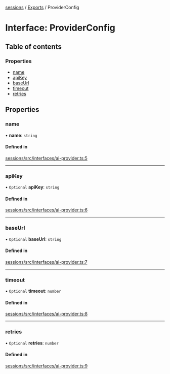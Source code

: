 <!-- 
 ⚠️  AUTO-GENERATED FILE - DO NOT EDIT MANUALLY
 This file is automatically generated by scripts/docs-generator.js
 To make changes, edit the source TypeScript files or update the generator script
-->

[sessions](../../) / [Exports](../modules) / ProviderConfig

# Interface: ProviderConfig

## Table of contents

### Properties

- [name](ProviderConfig#name)
- [apiKey](ProviderConfig#apikey)
- [baseUrl](ProviderConfig#baseurl)
- [timeout](ProviderConfig#timeout)
- [retries](ProviderConfig#retries)

## Properties

### name

• **name**: `string`

#### Defined in

[sessions/src/interfaces/ai-provider.ts:5](https://github.com/woojubb/robota/blob/a69b4da7c5c53be6f90be7c6508928a6d39cf60b/packages/sessions/src/interfaces/ai-provider.ts#L5)

___

### apiKey

• `Optional` **apiKey**: `string`

#### Defined in

[sessions/src/interfaces/ai-provider.ts:6](https://github.com/woojubb/robota/blob/a69b4da7c5c53be6f90be7c6508928a6d39cf60b/packages/sessions/src/interfaces/ai-provider.ts#L6)

___

### baseUrl

• `Optional` **baseUrl**: `string`

#### Defined in

[sessions/src/interfaces/ai-provider.ts:7](https://github.com/woojubb/robota/blob/a69b4da7c5c53be6f90be7c6508928a6d39cf60b/packages/sessions/src/interfaces/ai-provider.ts#L7)

___

### timeout

• `Optional` **timeout**: `number`

#### Defined in

[sessions/src/interfaces/ai-provider.ts:8](https://github.com/woojubb/robota/blob/a69b4da7c5c53be6f90be7c6508928a6d39cf60b/packages/sessions/src/interfaces/ai-provider.ts#L8)

___

### retries

• `Optional` **retries**: `number`

#### Defined in

[sessions/src/interfaces/ai-provider.ts:9](https://github.com/woojubb/robota/blob/a69b4da7c5c53be6f90be7c6508928a6d39cf60b/packages/sessions/src/interfaces/ai-provider.ts#L9)
